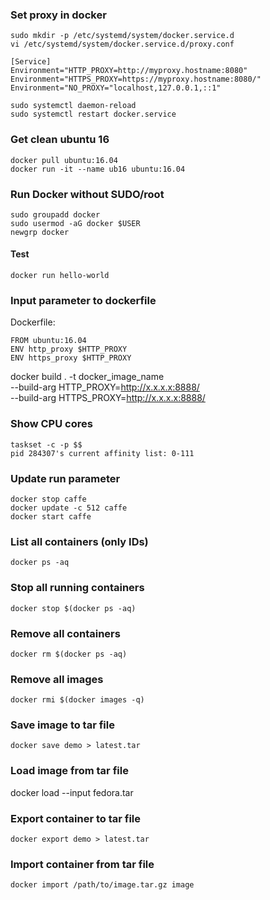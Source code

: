 ### Set proxy in docker
```
sudo mkdir -p /etc/systemd/system/docker.service.d
vi /etc/systemd/system/docker.service.d/proxy.conf

[Service]
Environment="HTTP_PROXY=http://myproxy.hostname:8080"
Environment="HTTPS_PROXY=https://myproxy.hostname:8080/"
Environment="NO_PROXY="localhost,127.0.0.1,::1"

sudo systemctl daemon-reload
sudo systemctl restart docker.service
```
### Get clean ubuntu 16 ###
```
docker pull ubuntu:16.04
docker run -it --name ub16 ubuntu:16.04 
```
### Run Docker without SUDO/root
```
sudo groupadd docker
sudo usermod -aG docker $USER
newgrp docker 
```
#### Test
```
docker run hello-world
```
### Input parameter to dockerfile ###
Dockerfile:
```
FROM ubuntu:16.04
ENV http_proxy $HTTP_PROXY
ENV https_proxy $HTTP_PROXY

```

docker build . -t docker_image_name \
--build-arg HTTP_PROXY=http://x.x.x.x:8888/ \
--build-arg HTTPS_PROXY=http://x.x.x.x:8888/

### Show CPU cores
```
taskset -c -p $$
pid 284307's current affinity list: 0-111
```

### Update run parameter
```
docker stop caffe
docker update -c 512 caffe
docker start caffe
```

### List all containers (only IDs)
`docker ps -aq`

### Stop all running containers
`docker stop $(docker ps -aq)`

### Remove all containers
`docker rm $(docker ps -aq)`

### Remove all images
`docker rmi $(docker images -q)`

### Save image to tar file
```
docker save demo > latest.tar
```
### Load image from tar file
docker load --input fedora.tar

### Export container to tar file
```
docker export demo > latest.tar
```
### Import container from tar file
```
docker import /path/to/image.tar.gz image
```
